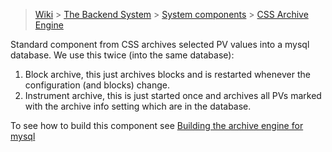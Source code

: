 > [Wiki](Home) > [The Backend System](The-Backend-System) > [System components](System-components) > [CSS Archive Engine](CSS-Archive-Engine)


Standard component from CSS archives selected PV values into a mysql database. We use this twice (into the same database):

1. Block archive, this just archives blocks and is restarted whenever the configuration (and blocks) change.
1. Instrument archive, this is just started once and archives all PVs marked with the archive info setting which are in the database.

To see how to build this component see [Building the archive engine for mysql](Building-the-archive-engine-for-mysql)
